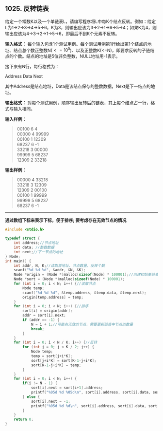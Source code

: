 ﻿## 1025. 反转链表
给定一个常数K以及一个单链表L，请编写程序将L中每K个结点反转。例如：给定L为1→2→3→4→5→6，K为3，则输出应该为3→2→1→6→5→4；如果K为4，则输出应该为4→3→2→1→5→6，即最后不到K个元素不反转。

**输入格式：**
每个输入包含1个测试用例。每个测试用例第1行给出第1个结点的地址、结点总个数正整数N($<= 10^5$)、以及正整数K(<=N)，即要求反转的子链结点的个数。结点的地址是5位非负整数，NULL地址用-1表示。

接下来有N行，每行格式为：

Address Data Next

其中Address是结点地址，Data是该结点保存的整数数据，Next是下一结点的地址。

**输出格式：**
对每个测试用例，顺序输出反转后的链表，其上每个结点占一行，格式与输入相同。

**输入样例：**
>00100 6 4  
00000 4 99999  
00100 1 12309  
68237 6 -1  
33218 3 00000  
99999 5 68237  
12309 2 33218  

**输出样例：**
>00000 4 33218  
33218 3 12309  
12309 2 00100  
00100 1 99999  
99999 5 68237  
68237 6 -1  

---

**通过数组下标来表示下标，便于排序; 要考虑存在无效节点的情况**

```c
#include <stdio.h>

typedef struct {
	int address;//节点地址
	int data; //整数数据
	int next;//下一节点的地址  
} Node; 
int main() {
	int addr, N, K;//读取首地址，节点数量，反转个数 
	scanf("%d %d %d", &addr, &N, &K);
	Node *origin = (Node *)malloc(sizeof(Node) * 100001);//创建初始单链表,反转后的单链表 
	Node *sort = (Node *)malloc(sizeof(Node) * 100001);
	for (int i = 0; i < N; i++) {//读取节点
		Node temp; 
		scanf("%d %d %d", &temp.address, &temp.data, &temp.next);
		origin[temp.address] = temp;
	}
	for (int i = 0; i < N; i++) {//排序 
		sort[i] = origin[addr];
		addr = sort[i].next;
		if (addr == -1) {
			N = i + 1;//可能有无效的节点，需要更新链表中节点的数量 
			break;
		}
	} 	
	for (int i = 0; i < N / K; i++) {//反转 
		for (int j = 0; j < K / 2; j++) {
			Node temp;
			temp = sort[j+i*K];
			sort[j+i*K] = sort[K-1-j+i*K];
			sort[K-1-j+i*K] = temp;
		}
	}
	for (int i = 0; i < N; i++) {
		if(i != N - 1) {
			sort[i].next = sort[i+1].address;
			printf("%05d %d %05d\n", sort[i].address, sort[i].data, sort[i].next);
		} else {
			sort[i].next = -1;
			printf("%05d %d %d\n", sort[i].address, sort[i].data, sort[i].next);
		}
	} 
	return 0;
}
```